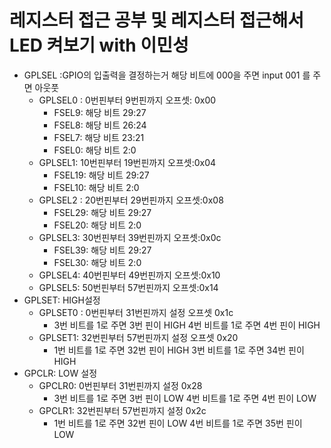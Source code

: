 # 레지스터 접근 공부 및 레지스터 접근해서 LED 켜보기 with 이민성

- GPLSEL :GPIO의 입출력을 결정하는거 해당 비트에 000을 주면 input 001 를 주면 아웃풋
    - GPLSEL0 : 0번핀부터 9번핀까지 오프셋: 0x00
        - FSEL9: 해당 비트 29:27
        - FSEL8: 해당 비트 26:24
        - FSEL7: 해당 비트 23:21
        - FSEL0: 해당 비트 2:0
    - GPLSEL1: 10번핀부터 19번핀까지 오프셋:0x04
        - FSEL19: 해당 비트 29:27
        - FSEL10: 해당 비트 2:0
    - GPLSEL2 : 20번핀부터 29번핀까지 오프셋:0x08
        - FSEL29: 해당 비트 29:27
        - FSEL20: 해당 비트 2:0
    - GPLSEL3: 30번핀부터 39번핀까지 오프셋:0x0c
        - FSEL39: 해당 비트 29:27
        - FSEL30: 해당 비트 2:0
    - GPLSEL4: 40번핀부터 49번핀까지 오프셋:0x10
    - GPLSEL5: 50번핀부터 57번핀까지 오프셋:0x14
- GPLSET: HIGH설정
    - GPLSET0 : 0번핀부터 31번핀까지 설정 오프셋 0x1c
        - 3번 비트를 1로 주면 3번 핀이 HIGH 4번 비트를 1로 주면 4번 핀이 HIGH
    - GPLSET1: 32번핀부터 57번핀까지 설정 오프셋 0x20
        - 1번 비트를 1로 주면 32번 핀이 HIGH 3번 비트를 1로 주면 34번 핀이 HIGH
- GPCLR: LOW 설정
    - GPCLR0: 0번핀부터 31번핀까지 설정 0x28
        - 3번 비트를 1로 주면 3번 핀이 LOW 4번 비트를 1로 주면 4번 핀이 LOW
    - GPCLR1: 32번핀부터 57번핀까지 설정 0x2c
        - 1번 비트를 1로 주면 32번 핀이 LOW 4번 비트를 1로 주면 35번 핀이 LOW
